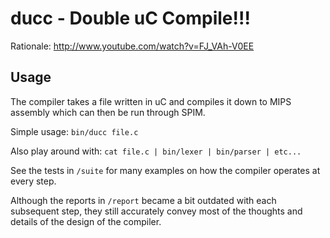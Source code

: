 # ducc - Double uC Compile!!!

Rationale: <http://www.youtube.com/watch?v=FJ_VAh-V0EE>

## Usage

The compiler takes a file written in uC and compiles it down to MIPS assembly
which can then be run through SPIM.

Simple usage: `bin/ducc file.c`

Also play around with: `cat file.c | bin/lexer | bin/parser | etc...`

See the tests in `/suite` for many examples on how the compiler operates
at every step.

Although the reports in `/report` became a bit outdated with each subsequent
step, they still accurately convey most of the thoughts and details of the
design of the compiler.
